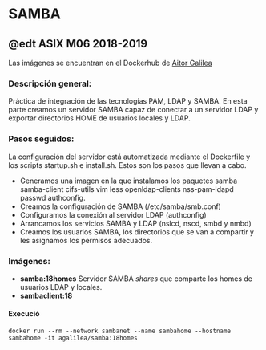 # SAMBA
## @edt ASIX M06 2018-2019

Las imágenes se encuentran en el Dockerhub de [Aitor Galilea](https://hub.docker.com/u/ClRDAN/)

### Descripción general:
Práctica de integración de las tecnologías PAM, LDAP y SAMBA. En esta parte creamos un servidor SAMBA capaz de conectar a un servidor LDAP y exportar directorios HOME de usuarios locales y LDAP.
### Pasos seguidos:
   La configuración del servidor está automatizada mediante el Dockerfile y los scripts startup.sh e install.sh. Estos son los pasos que llevan a cabo.
* Generamos una imagen en la que instalamos los paquetes samba samba-client cifs-utils vim less openldap-clients nss-pam-ldapd passwd authconfig.
* Creamos la configuración de SAMBA (/etc/samba/smb.conf)
* Configuramos la conexión al servidor LDAP (authconfig)
* Arrancamos los servicios SAMBA y LDAP (nslcd, nscd, smbd y nmbd)
* Creamos los usuarios SAMBA, los directorios que se van a compartir y les asignamos los permisos adecuados.
### Imágenes:

* **samba:18homes** Servidor SAMBA *shares* que comparte los homes de usuarios LDAP y locales.
* **sambaclient:18**


#### Execució

```
docker run --rm --network sambanet --name sambahome --hostname sambahome -it agalilea/samba:18homes
```
